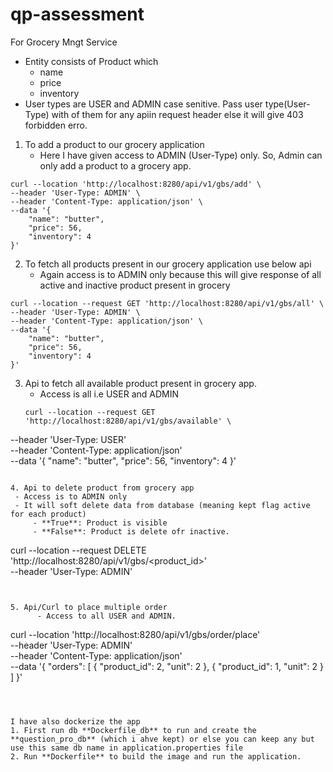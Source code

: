 # qp-assessment

For Grocery Mngt Service
  - Entity consists of Product which 
      - name
      - price 
      - inventory
  - User types are USER and ADMIN case senitive. Pass user type(User-Type)  with of them for any apiin request header else it will give 403 forbidden erro.
  

1. To add a product to our grocery application
   - Here I have given access to ADMIN (User-Type) only. So, Admin can only add a product to a grocery app.
```
curl --location 'http://localhost:8280/api/v1/gbs/add' \
--header 'User-Type: ADMIN' \
--header 'Content-Type: application/json' \
--data '{
    "name": "butter",
    "price": 56,
    "inventory": 4
}'
```

2. To fetch all products present in our grocery application use below api
     - Again access is to ADMIN only because this will give response of all active and inactive product present in grocery
```
curl --location --request GET 'http://localhost:8280/api/v1/gbs/all' \
--header 'User-Type: ADMIN' \
--header 'Content-Type: application/json' \
--data '{
    "name": "butter",
    "price": 56,
    "inventory": 4
}'
```

3. Api to fetch all available product present in grocery app.
     - Access is all i.e USER and ADMIN
   ```
   curl --location --request GET 'http://localhost:8280/api/v1/gbs/available' \
--header 'User-Type: USER' \
--header 'Content-Type: application/json' \
--data '{
    "name": "butter",
    "price": 56,
    "inventory": 4
}'
   ```

4. Api to delete product from grocery app
    - Access is to ADMIN only
    - It will soft delete data from database (meaning kept flag active for each product)
        - **True**: Product is visible
        - **False**: Product is delete ofr inactive.
```
curl --location --request DELETE 'http://localhost:8280/api/v1/gbs/<product_id>' \
--header 'User-Type: ADMIN'
```


5. Api/Curl to place multiple order
      - Access to all USER and ADMIN.
```
curl --location 'http://localhost:8280/api/v1/gbs/order/place' \
--header 'User-Type: ADMIN' \
--header 'Content-Type: application/json' \
--data '{
    "orders": [
        {
            "product_id": 2,
            "unit": 2
        },
        {
            "product_id": 1,
            "unit": 2
        }
    ]
}'
```



I have also dockerize the app
1. First run db **Dockerfile_db** to run and create the **question_pro_db** (which i ahve kept) or else you can keep any but use this same db name in application.properties file
2. Run **Dockerfile** to build the image and run the application.
